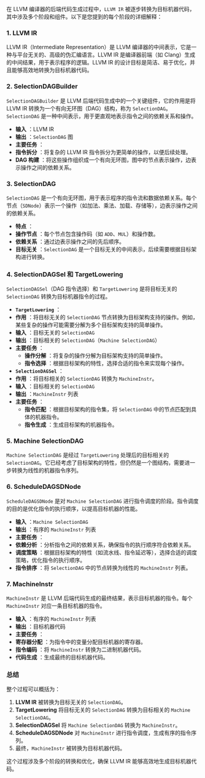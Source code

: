 在 LLVM 编译器的后端代码生成过程中，`LLVM IR` 被逐步转换为目标机器代码，其中涉及多个阶段和组件。以下是您提到的每个阶段的详细解释：

### 1. **LLVM IR**

LLVM IR（Intermediate Representation）是 LLVM 编译器的中间表示，它是一种与平台无关的、高级的伪汇编语言。LLVM IR 是编译器前端（如 Clang）生成的中间结果，用于表示程序的逻辑。LLVM IR 的设计目标是简洁、易于优化，并且能够高效地转换为目标机器代码。

### 2. **SelectionDAGBuilder**

`SelectionDAGBuilder` 是 LLVM 后端代码生成中的一个关键组件，它的作用是将 LLVM IR 转换为一个有向无环图（DAG）结构，称为 `SelectionDAG`。`SelectionDAG` 是一种中间表示，用于更直观地表示指令之间的依赖关系和操作。

* **输入** ：LLVM IR
* **输出** ：`SelectionDAG` 图
* **主要任务** ：
* **指令拆分** ：将复杂的 LLVM IR 指令拆分为更简单的操作，以便后续处理。
* **DAG 构建** ：将这些操作组织成一个有向无环图，图中的节点表示操作，边表示操作之间的依赖关系。

### 3. **SelectionDAG**

`SelectionDAG` 是一个有向无环图，用于表示程序的指令流和数据依赖关系。每个节点（`SDNode`）表示一个操作（如加法、乘法、加载、存储等），边表示操作之间的依赖关系。

* **特点** ：
* **操作节点** ：每个节点包含操作码（如 `ADD`、`MUL`）和操作数。
* **依赖关系** ：通过边表示操作之间的先后顺序。
* **目标无关** ：`SelectionDAG` 是一个目标无关的中间表示，后续需要根据目标架构进行转换。

### 4. **SelectionDAGSel 和 TargetLowering**

`SelectionDAGSel`（DAG 指令选择）和 `TargetLowering` 是将目标无关的 `SelectionDAG` 转换为目标机器指令的过程。

* **`TargetLowering`** ：
* **作用** ：将目标无关的 `SelectionDAG` 节点转换为目标架构支持的操作。例如，某些复杂的操作可能需要分解为多个目标架构支持的简单操作。
* **输入** ：目标无关的 `SelectionDAG`
* **输出** ：目标相关的 `SelectionDAG`（`Machine SelectionDAG`）
* **主要任务** ：
  *  **操作分解** ：将复杂的操作分解为目标架构支持的简单操作。
  *  **指令选择** ：根据目标架构的特性，选择合适的指令来实现每个操作。
* **`SelectionDAGSel`** ：
* **作用** ：将目标相关的 `SelectionDAG` 转换为 `MachineInstr`。
* **输入** ：目标相关的 `SelectionDAG`
* **输出** ：`MachineInstr` 列表
* **主要任务** ：
  *  **指令匹配** ：根据目标架构的指令集，将 `SelectionDAG` 中的节点匹配到具体的机器指令。
  *  **指令生成** ：生成目标架构的机器指令。

### 5. **Machine SelectionDAG**

`Machine SelectionDAG` 是经过 `TargetLowering` 处理后的目标相关的 `SelectionDAG`。它已经考虑了目标架构的特性，但仍然是一个图结构，需要进一步转换为线性的机器指令序列。

### 6. **ScheduleDAGSDNode**

`ScheduleDAGSDNode` 是对 `Machine SelectionDAG` 进行指令调度的阶段。指令调度的目的是优化指令的执行顺序，以提高目标机器的性能。

* **输入** ：`Machine SelectionDAG`
* **输出** ：有序的 `MachineInstr` 列表
* **主要任务** ：
* **依赖分析** ：分析指令之间的依赖关系，确保指令的执行顺序符合依赖关系。
* **调度策略** ：根据目标架构的特性（如流水线、指令延迟等），选择合适的调度策略，优化指令的执行顺序。
* **指令排序** ：将 `SelectionDAG` 中的节点转换为线性的 `MachineInstr` 列表。

### 7. **MachineInstr**

`MachineInstr` 是 LLVM 后端代码生成的最终结果，表示目标机器的指令。每个 `MachineInstr` 对应一条目标机器的指令。

* **输入** ：有序的 `MachineInstr` 列表
* **输出** ：目标机器代码
* **主要任务** ：
* **寄存器分配** ：为指令中的变量分配目标机器的寄存器。
* **指令编码** ：将 `MachineInstr` 转换为二进制机器代码。
* **代码生成** ：生成最终的目标机器代码。

### 总结

整个过程可以概括为：

1. **LLVM IR** 被转换为目标无关的 `SelectionDAG`。
2. **TargetLowering** 将目标无关的 `SelectionDAG` 转换为目标相关的 `Machine SelectionDAG`。
3. **SelectionDAGSel** 将 `Machine SelectionDAG` 转换为 `MachineInstr`。
4. **ScheduleDAGSDNode** 对 `MachineInstr` 进行指令调度，生成有序的指令序列。
5. 最终，`MachineInstr` 被转换为目标机器代码。

这个过程涉及多个阶段的转换和优化，确保 LLVM IR 能够高效地生成目标机器代码。
